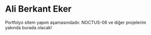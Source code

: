 <!DOCTYPE html>
<html lang="tr">
<head>
    <meta charset="UTF-8">
    <title>Ali Berkant Eker | Portfolyo</title>
</head>
<body>
    <h1>Ali Berkant Eker</h1>
    <p>Portfolyo sitem yapım aşamasındadır. NOCTUS-06 ve diğer projelerim yakında burada olacak!</p>
</body>
</html>
